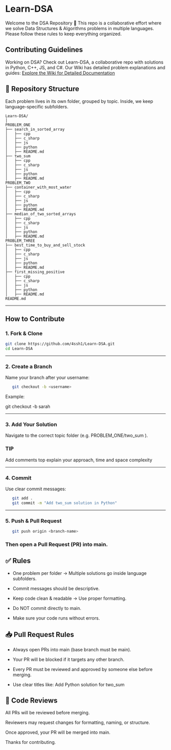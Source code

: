 # Learn-DSA
Welcome to the DSA Repository 🎉
This repo is a collaborative effort where we solve Data Structures & Algorithms problems in multiple languages. Please follow these rules to keep everything organized.


## Contributing Guidelines

Working on DSA? Check out Learn-DSA, a collaborative repo with solutions in Python, C++, JS, and C#. Our Wiki has detailed problem explanations and guides: [Explore the Wiki for Detailed Documentation](https://github.com/4ssh1/Learn-DSA/wiki)

## 📂 Repository Structure

Each problem lives in its own folder, grouped by topic. Inside, we keep language-specific subfolders.

```
Learn-DSA/
│
PROBLEM_ONE
├── search_in_sorted_array
│   ├── cpp
│   ├── c_sharp
│   ├── js
│   ├── python
│   ├── README.md
├── two_sum
│   ├── cpp
│   ├── c_sharp
│   ├── js
│   ├── python
│   ├── README.md
PROBLEM_TWO
├── container_with_most_water
│   ├── cpp
│   ├── c_sharp
│   ├── js
│   ├── python
│   ├── README.md
├── median_of_two_sorted_arrays
│   ├── cpp
│   ├── c_sharp
│   ├── js
│   ├── python
│   ├── README.md
PROBLEM_THREE
├── best_time_to_buy_and_sell_stock
│   ├── cpp
│   ├── c_sharp
│   ├── js
│   ├── python
│   ├── README.md
├── first_missing_positive
│   ├── cpp
│   ├── c_sharp
│   ├── js
│   ├── python
│   ├── README.md
README.md
```

---

## How to Contribute

### 1. Fork & Clone

   ```bash
   git clone https://github.com/4ssh1/Learn-DSA.git
   cd Learn-DSA
   ```

---


### 2. Create a Branch

Name your branch after your username:

```bash
   git checkout -b <username>
```
Example:

git checkout -b sarah

---

### 3. Add Your Solution

Navigate to the correct topic folder (e.g. PROBLEM_ONE/two_sum ).

### TIP

Add comments top explain your approach, time and space complexity

---
 
### 4. Commit

Use clear commit messages:

```bash
   git add .
   git commit -m "Add two_sum solution in Python"

```

---

### 5. Push & Pull Request

```bash
   git push origin <branch-name>

```

### Then open a Pull Request (PR) into main.


## ✅ Rules

- One problem per folder → Multiple solutions go inside language subfolders.

- Commit messages should be descriptive.

- Keep code clean & readable → Use proper formatting.
  
- Do NOT commit directly to main.

- Make sure your code runs without errors.


## 📥 Pull Request Rules

- Always open PRs into main (base branch must be main).

- Your PR will be blocked if it targets any other branch.

- Every PR must be reviewed and approved by someone else before merging.

- Use clear titles like: Add Python solution for two_sum


## 👥 Code Reviews

All PRs will be reviewed before merging.

Reviewers may request changes for formatting, naming, or structure.

Once approved, your PR will be merged into main.


Thanks for contributing.
